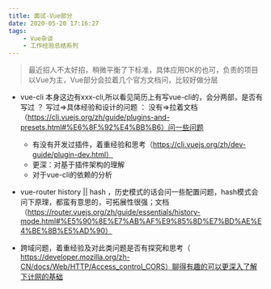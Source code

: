 ```yaml
---
title: 面试-Vue部分
date: 2020-05-20 17:16:27
tags:
    - Vue杂谈
    - 工作经验总结系列
---
```

> 最近招人不太好招，稍微平衡了下标准，具体应用OK的也可，负责的项目以Vue为主，Vue部分会拉着几个官方文档问，比较好做分层

- vue-cli 本身这边有xxx-cli,所以看见简历上有写vue-cli的，会分两部，是否有写过 ？ 写过=>具体经验和设计的问题 ： 没有=>拉着文档（https://cli.vuejs.org/zh/guide/plugins-and-presets.html#%E6%8F%92%E4%BB%B6）问一些问题
    - 有没有开发过插件，着重经验和思考（https://cli.vuejs.org/zh/dev-guide/plugin-dev.html）   
    - 更深：对基于插件架构的理解
    - 对于vue-cli的依赖的分析

- vue-router history || hash ，历史模式的话会问一些配置问题，hash模式会问下原理，都蛮有意思的，可拓展性很强；文档（https://router.vuejs.org/zh/guide/essentials/history-mode.html#%E5%90%8E%E7%AB%AF%E9%85%8D%E7%BD%AE%E4%BE%8B%E5%AD%90）

- 跨域问题，着重经验及对此类问题是否有探究和思考（ https://developer.mozilla.org/zh-CN/docs/Web/HTTP/Access_control_CORS）聊得有趣的可以更深入了解下计网的基础

